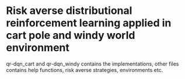 # Risk averse distributional reinforcement learning applied in cart pole and windy world environment

qr-dqn_cart and qr-dqn_windy contains the implementations, other files contains help functions, risk averse strategies, environments etc. 
